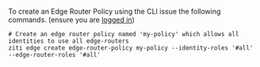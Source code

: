 To create an Edge Router Policy using the CLI issue the following commands. (ensure you are [logged in](../../src/pages/cli/cli-snippets/login))

    # Create an edge router policy named 'my-policy' which allows all identities to use all edge-routers 
    ziti edge create edge-router-policy my-policy --identity-roles '#all' --edge-router-roles '#all'
